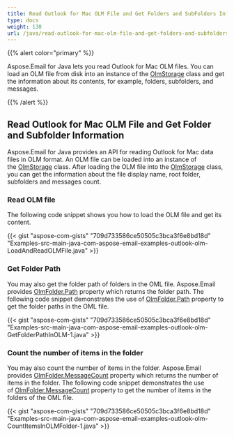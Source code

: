 ```yaml
---
title: Read Outlook for Mac OLM File and Get Folders and SubFolders Information
type: docs
weight: 130
url: /java/read-outlook-for-mac-olm-file-and-get-folders-and-subfolders-information/
---
```


{{% alert color="primary" %}} 

Aspose.Email for Java lets you read Outlook for Mac OLM files. You can load an OLM file from disk into an instance of the [OlmStorage](https://reference.aspose.com/email/java/com.aspose.email/OlmStorage) class and get the information about its contents, for example, folders, subfolders, and messages.

{{% /alert %}} 
## **Read Outlook for Mac OLM File and Get Folder and Subfolder Information**
Aspose.Email for Java provides an API for reading Outlook for Mac data files in OLM format. An OLM file can be loaded into an instance of the [OlmStorage](https://reference.aspose.com/email/java/com.aspose.email/OlmStorage) class. After loading the OLM file into the [OlmStorage](https://reference.aspose.com/email/java/com.aspose.email/OlmStorage) class, you can get the information about the file display name, root folder, subfolders and messages count.
### **Read OLM file**
The following code snippet shows you how to load the OLM file and get its content.



{{< gist "aspose-com-gists" "709d733586ce50505c3bca3f6e8bd18d" "Examples-src-main-java-com-aspose-email-examples-outlook-olm-LoadAndReadOLMFile.java" >}}
### **Get Folder Path**
You may also get the folder path of folders in the OML file. Aspose.Email provides [OlmFolder.Path](https://reference.aspose.com/email/java/com.aspose.email/OlmFolder#getPath\(\)) property which returns the folder path. The following code snippet demonstrates the use of [OlmFolder.Path](https://reference.aspose.com/email/java/com.aspose.email/OlmFolder#getPath\(\)) property to get the folder paths in the OML file.



{{< gist "aspose-com-gists" "709d733586ce50505c3bca3f6e8bd18d" "Examples-src-main-java-com-aspose-email-examples-outlook-olm-GetFolderPathInOLM-1.java" >}}
### **Count the number of items in the folder**
You may also count the number of items in the folder. Aspose.Email provides [OlmFolder.MessageCount](https://reference.aspose.com/email/java/com.aspose.email/OlmFolder#getMessageCount\(\)) property which returns the number of items in the folder. The following code snippet demonstrates the use of [OlmFolder.MessageCount](https://reference.aspose.com/email/java/com.aspose.email/OlmFolder#getMessageCount\(\)) property to get the number of items in the folders of the OML file.



{{< gist "aspose-com-gists" "709d733586ce50505c3bca3f6e8bd18d" "Examples-src-main-java-com-aspose-email-examples-outlook-olm-CountItemsInOLMFolder-1.java" >}}
